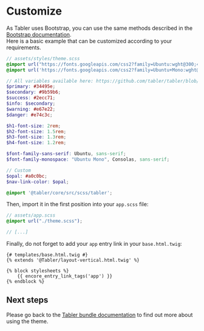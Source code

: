 # Customize

As Tabler uses Bootstrap, you can use the same methods described in the [Bootstrap documentation](https://getbootstrap.com/docs/5.3/customize/color/).  
Here is a basic example that can be customized according to your requirements.

```scss
// assets/styles/theme.scss
@import url("https://fonts.googleapis.com/css2?family=Ubuntu:wght@300;400;500;700&display=swap");
@import url('https://fonts.googleapis.com/css2?family=Ubuntu+Mono:wght@300;400;500;700&display=swap');

// All variables available here: https://github.com/tabler/tabler/blob/main/src/scss/_variables.scss
$primary: #34495e;
$secondary: #9b59b6;
$success: #2ecc71;
$info: $secondary;
$warning: #e67e22;
$danger: #e74c3c;

$h1-font-size: 2rem;
$h2-font-size: 1.5rem;
$h3-font-size: 1.3rem;
$h4-font-size: 1.2rem;

$font-family-sans-serif: Ubuntu, sans-serif;
$font-family-monospace: "Ubuntu Mono", Consolas, sans-serif;

// Custom
$opal: #a0c0bc;
$nav-link-color: $opal;

@import '@tabler/core/src/scss/tabler';
```

Then, import it in the first position into your `app.scss` file:
```scss
// assets/app.scss
@import url("./theme.scss");

// [...]
```

Finally, do not forget to add your `app` entry link in your `base.html.twig`:
```twig
{# templates/base.html.twig #}
{% extends '@Tabler/layout-vertical.html.twig' %}

{% block stylesheets %}
    {{ encore_entry_link_tags('app') }}
{% endblock %}
```

## Next steps

Please go back to the [Tabler bundle documentation](index.md) to find out more about using the theme.
